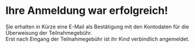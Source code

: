 # Ihre Anmeldung war erfolgreich!

Sie erhalten in Kürze eine E-Mail als Bestätigung mit den Kontodaten für die Überweisung der Teilnahmegebühr.   
Erst nach Eingang der Teilnahmegebühr ist ihr Kind verbindlich angemeldet.